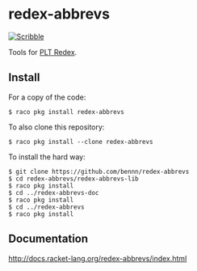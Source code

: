 redex-abbrevs
===
<!-- [![Build Status](https://travis-ci.org/bennn/redex-abbrevs.svg)](https://travis-ci.org/bennn/redex-abbrevs) -->
[![Scribble](https://img.shields.io/badge/Docs-Scribble-blue.svg)](http://docs.racket-lang.org/redex-abbrevs/index.html)

Tools for [PLT Redex](http://docs.racket-lang.org/redex/The_Redex_Reference.html).

Install
---

For a copy of the code:

```
$ raco pkg install redex-abbrevs
```


To also clone this repository:

```
$ raco pkg install --clone redex-abbrevs
```


To install the hard way:

```
$ git clone https://github.com/bennn/redex-abbrevs
$ cd redex-abbrevs/redex-abbrevs-lib
$ raco pkg install
$ cd ../redex-abbrevs-doc
$ raco pkg install
$ cd ../redex-abbrevs
$ raco pkg install
```


Documentation
---

<http://docs.racket-lang.org/redex-abbrevs/index.html>
